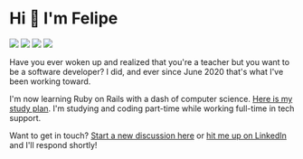 # Hi 👋 I'm Felipe

<a href="https://www.linkedin.com/in/fpsvogel" alt="LinkedIn"><img src="https://img.shields.io/badge/LinkedIn-blue?style=for-the-badge&logo=linkedin" /></a>
<a href="https://www.polywork.com/fpsvogel" alt="Polywork"><img src="https://img.shields.io/badge/Polywork-blueviolet?style=for-the-badge&logo=polywork" /></a>
<a href="https://fpsvogel.com" alt="Felipe's blog"><img src="https://img.shields.io/badge/🐤%20My%20Blog-555?style=for-the-badge" /></a>
<a href="https://twitter.com/fpsvogel" alt="Twitter"><img src="https://img.shields.io/badge/Twitter-1d9bf0?style=for-the-badge&logo=twitter&logoColor=white" /></a>

Have you ever woken up and realized that you're a teacher but you want to be a software developer? I did, and ever since June 2020 that's what I've been working toward.

I'm now learning Ruby on Rails with a dash of computer science. [Here is my study plan](https://github.com/fpsvogel/learn-ruby-and-cs). I'm studying and coding part-time while working full-time in tech support.

Want to get in touch? [Start a new discussion here](https://github.com/fpsvogel/fpsvogel/discussions) or [hit me up on LinkedIn](https://www.linkedin.com/in/fpsvogel) and I'll respond shortly!
